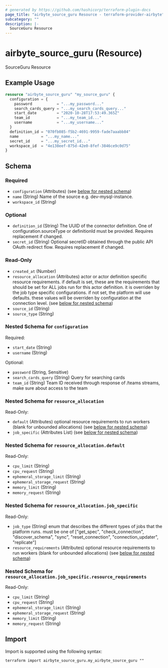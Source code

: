 ```yaml
---
# generated by https://github.com/hashicorp/terraform-plugin-docs
page_title: "airbyte_source_guru Resource - terraform-provider-airbyte"
subcategory: ""
description: |-
  SourceGuru Resource
---
```


# airbyte_source_guru (Resource)

SourceGuru Resource

## Example Usage

```terraform
resource "airbyte_source_guru" "my_source_guru" {
  configuration = {
    password           = "...my_password..."
    search_cards_query = "...my_search_cards_query..."
    start_date         = "2020-10-28T17:53:49.365Z"
    team_id            = "...my_team_id..."
    username           = "...my_username..."
  }
  definition_id = "070fb085-f5b2-4691-9959-fade7aaabb84"
  name          = "...my_name..."
  secret_id     = "...my_secret_id..."
  workspace_id  = "4e138eef-875d-42e0-8fef-3846ce9c0d75"
}
```

<!-- schema generated by tfplugindocs -->
## Schema

### Required

- `configuration` (Attributes) (see [below for nested schema](#nestedatt--configuration))
- `name` (String) Name of the source e.g. dev-mysql-instance.
- `workspace_id` (String)

### Optional

- `definition_id` (String) The UUID of the connector definition. One of configuration.sourceType or definitionId must be provided. Requires replacement if changed.
- `secret_id` (String) Optional secretID obtained through the public API OAuth redirect flow. Requires replacement if changed.

### Read-Only

- `created_at` (Number)
- `resource_allocation` (Attributes) actor or actor definition specific resource requirements. if default is set, these are the requirements that should be set for ALL jobs run for this actor definition. it is overriden by the job type specific configurations. if not set, the platform will use defaults. these values will be overriden by configuration at the connection level. (see [below for nested schema](#nestedatt--resource_allocation))
- `source_id` (String)
- `source_type` (String)

<a id="nestedatt--configuration"></a>
### Nested Schema for `configuration`

Required:

- `start_date` (String)
- `username` (String)

Optional:

- `password` (String, Sensitive)
- `search_cards_query` (String) Query for searching cards
- `team_id` (String) Team ID received through response of /teams streams, make sure about access to the team


<a id="nestedatt--resource_allocation"></a>
### Nested Schema for `resource_allocation`

Read-Only:

- `default` (Attributes) optional resource requirements to run workers (blank for unbounded allocations) (see [below for nested schema](#nestedatt--resource_allocation--default))
- `job_specific` (Attributes List) (see [below for nested schema](#nestedatt--resource_allocation--job_specific))

<a id="nestedatt--resource_allocation--default"></a>
### Nested Schema for `resource_allocation.default`

Read-Only:

- `cpu_limit` (String)
- `cpu_request` (String)
- `ephemeral_storage_limit` (String)
- `ephemeral_storage_request` (String)
- `memory_limit` (String)
- `memory_request` (String)


<a id="nestedatt--resource_allocation--job_specific"></a>
### Nested Schema for `resource_allocation.job_specific`

Read-Only:

- `job_type` (String) enum that describes the different types of jobs that the platform runs. must be one of ["get_spec", "check_connection", "discover_schema", "sync", "reset_connection", "connection_updater", "replicate"]
- `resource_requirements` (Attributes) optional resource requirements to run workers (blank for unbounded allocations) (see [below for nested schema](#nestedatt--resource_allocation--job_specific--resource_requirements))

<a id="nestedatt--resource_allocation--job_specific--resource_requirements"></a>
### Nested Schema for `resource_allocation.job_specific.resource_requirements`

Read-Only:

- `cpu_limit` (String)
- `cpu_request` (String)
- `ephemeral_storage_limit` (String)
- `ephemeral_storage_request` (String)
- `memory_limit` (String)
- `memory_request` (String)

## Import

Import is supported using the following syntax:

```shell
terraform import airbyte_source_guru.my_airbyte_source_guru ""
```
